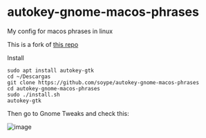 # autokey-gnome-macos-phrases
My config for macos phrases in linux

This is a fork of [this repo](https://github.com/petrstepanov/gnome-macos-remap)

Install
```
sudo apt install autokey-gtk
cd ~/Descargas
git clone https://github.com/soype/autokey-gnome-macos-phrases
cd autokey-gnome-macos-phrases
sudo ./install.sh
autokey-gtk
```
Then go to Gnome Tweaks and check this:

![image](https://github.com/soype/autokey-gnome-macos-phrases/assets/45084173/7ec08988-1ac9-4837-b0d7-823dace0585e)
